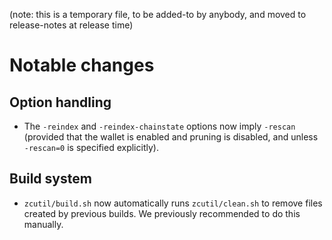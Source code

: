 (note: this is a temporary file, to be added-to by anybody, and moved to
release-notes at release time)

Notable changes
===============

Option handling
---------------

- The `-reindex` and `-reindex-chainstate` options now imply `-rescan`
  (provided that the wallet is enabled and pruning is disabled, and unless
  `-rescan=0` is specified explicitly).

Build system
------------

- `zcutil/build.sh` now automatically runs `zcutil/clean.sh` to remove
  files created by previous builds. We previously recommended to do this
  manually.